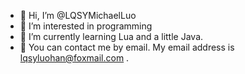 - 👋 Hi, I’m @LQSYMichaelLuo
- 👀 I’m interested in programming
- 🌱 I’m currently learning Lua and a little Java.
- 📨 You can contact me by email. My email address is lqsyluohan@foxmail.com .
<!---
LQSYMichaelLuo/LQSYMichaelLuo is a ✨ special ✨ repository because its `README.md` (this file) appears on your GitHub profile.
You can click the Preview link to take a look at your changes.
--->
